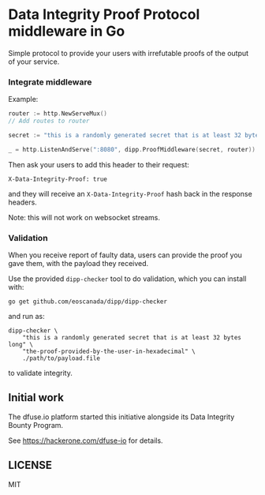 Data Integrity Proof Protocol middleware in Go
==============================================

Simple protocol to provide your users with irrefutable proofs of the
output of your service.


### Integrate middleware

Example:

```go
router := http.NewServeMux()
// Add routes to router

secret := "this is a randomly generated secret that is at least 32 bytes long"

_ = http.ListenAndServe(":8080", dipp.ProofMiddleware(secret, router))
```

Then ask your users to add this header to their request:

```
X-Data-Integrity-Proof: true
```

and they will receive an `X-Data-Integrity-Proof` hash back in the
response headers.

Note: this will not work on websocket streams.

### Validation

When you receive report of faulty data, users can provide the proof
you gave them, with the payload they received.

Use the provided `dipp-checker` tool to do validation, which you can install with:

```
go get github.com/eoscanada/dipp/dipp-checker
```

and run as:

```
dipp-checker \
    "this is a randomly generated secret that is at least 32 bytes long" \
    "the-proof-provided-by-the-user-in-hexadecimal" \
    ./path/to/payload.file
```

to validate integrity.


## Initial work

The dfuse.io platform started this initiative alongside its Data Integrity Bounty Program.

See https://hackerone.com/dfuse-io for details.



## LICENSE

MIT
